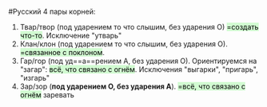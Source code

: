 #Русский
4 пары корней:
1. Твар/твор (под ударением то что слышим, без ударения О) <mark style="background: #BBFABBA6;">=создать что-то</mark>. Исключение "утварь"
2. Клан/клон (под ударением то что слышим, без ударения О). <mark style="background: #BBFABBA6;">=связанное с поклоном</mark>.  
3. Гар/гор (под уд==а==рением А, без ударения О). Ориентируемся на "загар": <mark style="background: #BBFABBA6;">всё, что связано с огнём</mark>. Исключения "выгарки", "пригарь", "изгарь"
4. Зар/зор (**под ударением О, без ударения А**). <mark style="background: #BBFABBA6;">=всё, что связано с огнём</mark> заревать